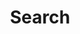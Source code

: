 ---
title: Search
slug: "search"
layout: "search"
outputs:
    - html
    - json
menu:
    main:
        name: 检索
        weight: -80
        params: 
            icon: search
            newTab: false
---